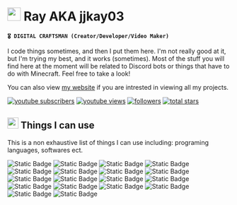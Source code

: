 # <img src="https://emojis.slackmojis.com/emojis/images/1643515277/12976/fox_jump.gif?1643515277" width="30"/> Ray AKA jjkay03

**`🎖 DIGITAL CRAFTSMAN (Creator/Developer/Video Maker)`**

I code things sometimes, and then I put them here. I'm not really good at it, but I'm trying my best, and it works (sometimes). Most of the stuff you will find here at the moment will be related to Discord bots or things that have to do with Minecraft. Feel free to take a look!

You can also view [my website](https://jjkay03.com/) if you are intrested in viewing all my projects.

<p align="left">
<a href="https://www.youtube.com/c/jjkay03?sub_confirmation=1"><img alt="youtube subscribers" title="Subscribe to my YouTube channel" src="https://custom-icon-badges.demolab.com/youtube/channel/subscribers/UCUnaLtRXTH6tnh6MwtFVA1A?color=%23E05D44&label=SUBSCRIBE&logo=video&logoColor=white&style=flat&labelColor=FF0000"/></a> 
<a href="https://www.youtube.com/c/jjkay03"><img alt="youtube views" title="YouTube views" src="https://custom-icon-badges.demolab.com/youtube/channel/views/UCUnaLtRXTH6tnh6MwtFVA1A?color=%23B7B7B7&logo=eye&logoColor=white&style=flat&labelColor=8D8D8D"/></a> 
<a href="https://github.com/jjkay03?tab=followers"><img alt="followers" title="Follow me on Github" src="https://custom-icon-badges.demolab.com/github/followers/jjkay03?color=236ad3&labelColor=1155ba&style=flat&logo=person-add&label=Follow&logoColor=white"/></a>
<a href="https://github.com/jjkay03?tab=repositories&sort=stargazers"><img alt="total stars" title="Total stars on GitHub" src="https://custom-icon-badges.demolab.com/github/stars/jjkay03?color=55960c&style=flat&labelColor=488207&logo=star"/></a>
</p>

## <img src="https://slackmojis.com/emojis/60827-foxdance/download" width="25"/> Things I can use

This is a non exhaustive list of things I can use including: programing languages, softwares ect.

<p align="left">
<img alt="Static Badge" src="https://img.shields.io/badge/Python-language?logo=python&logoColor=white&color=3776AB">
<img alt="Static Badge" src="https://img.shields.io/badge/Kotlin-language?logo=Kotlin&logoColor=white&color=7F52FF">
<img alt="Static Badge" src="https://img.shields.io/badge/C%23-language?logo=csharp&logoColor=white&color=%23512BD4">
<img alt="Static Badge" src="https://img.shields.io/badge/HTML5-language?logo=html5&logoColor=white&color=E34F26">
<img alt="Static Badge" src="https://img.shields.io/badge/CSS3-language?logo=CSS3&logoColor=white&color=%231572B6">
<img alt="Static Badge" src="https://img.shields.io/badge/JavaScript-language?logo=javascript&logoColor=black&color=%23F7DF1E">

<img alt="Static Badge" src="https://img.shields.io/badge/VS%20Code-language?logo=visualstudiocode&logoColor=white&color=%23007ACC">
<img alt="Static Badge" src="https://img.shields.io/badge/Visual%20Studio-language?logo=visualstudio&logoColor=white&color=%235C2D91">
<img alt="Static Badge" src="https://img.shields.io/badge/IntelliJ-language?logo=intellijidea&logoColor=white&color=%23bd2c6e">
<img alt="Static Badge" src="https://img.shields.io/badge/FileZilla-language?logo=filezilla&logoColor=white&color=%23BF0000">
<img alt="Static Badge" src="https://img.shields.io/badge/Obsidian-language?logo=obsidian&logoColor=white&color=%237C3AED">
<img alt="Static Badge" src="https://img.shields.io/badge/Aseprite-language?logo=aseprite&logoColor=white&color=%237D929E">
<img alt="Static Badge" src="https://img.shields.io/badge/OBS%20Studio-language?logo=obsstudio&logoColor=white&color=%23302E31">
<img alt="Static Badge" src="https://img.shields.io/badge/Premiere%20Pro-language?logo=adobepremierepro&logoColor=white&color=de66ff">
<img alt="Static Badge" src="https://img.shields.io/badge/After%20Effects-language?logo=adobeaftereffects&logoColor=white&color=%239999FF">
<img alt="Static Badge" src="https://img.shields.io/badge/Photoshop-language?logo=adobephotoshop&logoColor=white&color=%2331A8FF">
<img alt="Static Badge" src="https://img.shields.io/badge/Minecraft%20Dev-language?logo=spigotmc&logoColor=white&color=51a83f">
<img alt="Static Badge" src="https://img.shields.io/badge/Discord%20Dev-language?logo=discord&logoColor=white&color=5865F2">

</p>

